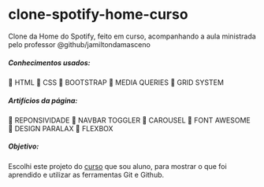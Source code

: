 # clone-spotify-home-curso

Clone da Home do Spotify, feito em curso, acompanhando a aula ministrada pelo professor @github/jamiltondamasceno

##### Conhecimentos usados:

🔹 HTML
🔹 CSS
🔹 BOOTSTRAP
🔹 MEDIA QUERIES
🔹 GRID SYSTEM

##### Artifícios da página:

🔸 REPONSIVIDADE
🔸 NAVBAR TOGGLER
🔸 CAROUSEL
🔸 FONT AWESOME
🔸 DESIGN PARALAX
🔸 FLEXBOX

#####  Objetivo:

Escolhi este projeto do [curso](https://www.udemy.com/course/web-completo/) que sou aluno, para mostrar o que foi aprendido e utilizar as ferramentas Git e Github.

